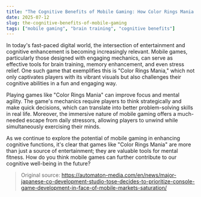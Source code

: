 ```yaml
---
title: "The Cognitive Benefits of Mobile Gaming: How Color Rings Mania Enhances Your Mind"
date: 2025-07-12
slug: the-cognitive-benefits-of-mobile-gaming
tags: ["mobile gaming", "brain training", "cognitive benefits"]
---
```


In today's fast-paced digital world, the intersection of entertainment and cognitive enhancement is becoming increasingly relevant. Mobile games, particularly those designed with engaging mechanics, can serve as effective tools for brain training, memory enhancement, and even stress relief. One such game that exemplifies this is "Color Rings Mania," which not only captivates players with its vibrant visuals but also challenges their cognitive abilities in a fun and engaging way.

Playing games like "Color Rings Mania" can improve focus and mental agility. The game's mechanics require players to think strategically and make quick decisions, which can translate into better problem-solving skills in real life. Moreover, the immersive nature of mobile gaming offers a much-needed escape from daily stressors, allowing players to unwind while simultaneously exercising their minds. 

As we continue to explore the potential of mobile gaming in enhancing cognitive functions, it's clear that games like "Color Rings Mania" are more than just a source of entertainment; they are valuable tools for mental fitness. How do you think mobile games can further contribute to our cognitive well-being in the future?
> Original source: https://automaton-media.com/en/news/major-japanese-co-development-studio-tose-decides-to-prioritize-console-game-development-in-face-of-mobile-markets-saturation/